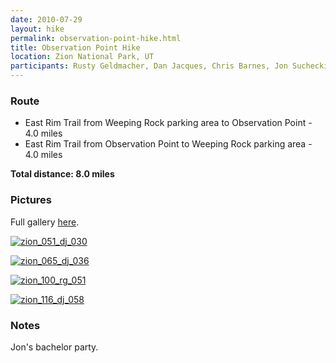 ```yaml
---
date: 2010-07-29
layout: hike
permalink: observation-point-hike.html
title: Observation Point Hike
location: Zion National Park, UT
participants: Rusty Geldmacher, Dan Jacques, Chris Barnes, Jon Suchecki
---
```


### Route

  * East Rim Trail from Weeping Rock parking area to Observation Point - 4.0 miles
  * East Rim Trail from Observation Point to Weeping Rock parking area - 4.0 miles

**Total distance: 8.0 miles**

### Pictures

Full gallery [here](http://www.flickr.com/photos/geldmacher/sets/72157624544349537/).

[![zion_051_dj_030](http://farm5.staticflickr.com/4080/4866541161_047ba02bcc.jpg)](http://www.flickr.com/photos/geldmacher/4866541161/)

[![zion_065_dj_036](http://farm5.staticflickr.com/4076/4866551121_5a22e01017.jpg)](http://www.flickr.com/photos/geldmacher/4866551121/)

[![zion_100_rg_051](http://farm5.staticflickr.com/4096/4867183960_fa89964e6c.jpg)](http://www.flickr.com/photos/geldmacher/4867183960/)

[![zion_116_dj_058](http://farm5.staticflickr.com/4076/4866588575_7b3d4d8a2b.jpg)](http://www.flickr.com/photos/geldmacher/4866588575/)

### Notes

Jon's bachelor party.
